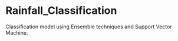 # Rainfall_Classification

Classification model using Ensemble techniques and Support Vector Machine.
